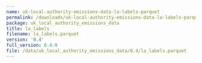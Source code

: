 ```yaml
---
name: uk-local-authority-emissions-data-la-labels-parquet
permalink: /downloads/uk-local-authority-emissions-data-la-labels-parquet/0_4
package: uk_local_authority_emissions_data
title: la_labels
filename: la_labels.parquet
version: '0.4'
full_version: 0.4.0
file: /data/uk_local_authority_emissions_data/0.4/la_labels.parquet
---
```

